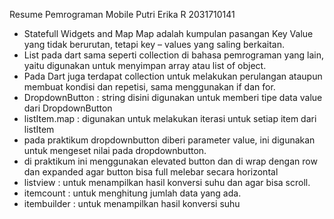 Resume Pemrograman Mobile Putri Erika R 2031710141

- Statefull Widgets and Map Map adalah kumpulan pasangan Key Value yang tidak berurutan, tetapi key – values yang saling berkaitan.
- List pada dart sama seperti collection di bahasa pemrograman yang lain, yaitu digunakan untuk menyimpan array atau list of object.
- Pada Dart juga terdapat collection untuk melakukan perulangan ataupun membuat kondisi dan repetisi, sama menggunakan if dan for.
- DropdownButton<String> : string disini digunakan untuk memberi tipe data value dari DropdownButton
- listItem.map : digunakan untuk melakukan iterasi untuk setiap item dari listItem
- pada praktikum dropdownbutton diberi parameter value, ini digunakan untuk mengeset nilai pada dropdownbutton.
- di praktikum ini menggunakan elevated button dan di wrap dengan row dan expanded agar button bisa full melebar secara horizontal
- listview : untuk menampilkan hasil konversi suhu dan agar bisa scroll. 
- itemcount : untuk menghitung jumlah data yang ada.
- itembuilder : untuk menampilkan hasil konversi suhu